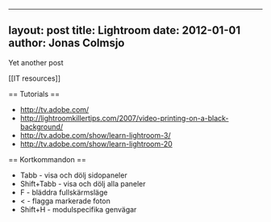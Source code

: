 
---
layout: post
title: Lightroom
date: 2012-01-01
author: Jonas Colmsjo
---

Yet another post





[[IT resources]]


== Tutorials ==

* http://tv.adobe.com/
* http://lightroomkillertips.com/2007/video-printing-on-a-black-background/
* http://tv.adobe.com/show/learn-lightroom-3/
* http://tv.adobe.com/show/learn-lightroom-20


== Kortkommandon ==


* Tabb - visa och dölj sidopaneler
* Shift+Tabb - visa och dölj alla paneler
* F - bläddra fullskärmsläge
* < - flagga markerade foton
* Shift+H - modulspecifika genvägar
